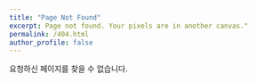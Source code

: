 ```yaml
---
title: "Page Not Found"
excerpt: Page not found. Your pixels are in another canvas."
permalink: /404.html
author_profile: false
---
```



요청하신 페이지를 찾을 수 없습니다.

<script>
    var goog_fixurl_lang = 'en';
    var goog_fixurl_site = 'https://gksdud1109.github.io'
</script>

<script src="https://linkhelp.clients.google.com/tbproxy/1h/wm/fixurl.js">
</script>
